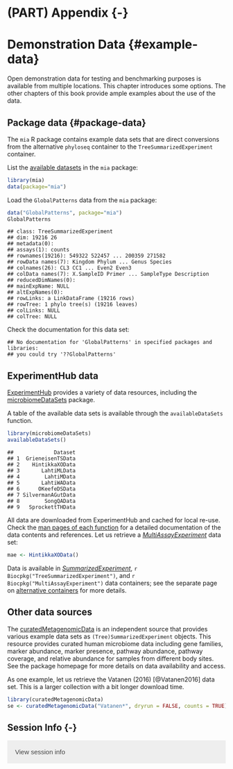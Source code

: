 # (PART) Appendix {-}

# Demonstration Data {#example-data}

<script>
document.addEventListener("click", function (event) {
    if (event.target.classList.contains("rebook-collapse")) {
        event.target.classList.toggle("active");
        var content = event.target.nextElementSibling;
        if (content.style.display === "block") {
            content.style.display = "none";
        } else {
            content.style.display = "block";
        }
    }
})
</script>

<style>
.rebook-collapse {
  background-color: #eee;
  color: #444;
  cursor: pointer;
  padding: 18px;
  width: 100%;
  border: none;
  text-align: left;
  outline: none;
  font-size: 15px;
}

.rebook-content {
  padding: 0 18px;
  display: none;
  overflow: hidden;
  background-color: #f1f1f1;
}
</style>

Open demonstration data for testing and benchmarking purposes is
available from multiple locations. This chapter introduces some
options. The other chapters of this book provide ample examples about
the use of the data.


## Package data {#package-data}

The `mia` R package contains example data sets that are direct
conversions from the alternative `phyloseq` container to the
`TreeSummarizedExperiment` container.

List the [available
datasets](https://microbiome.github.io/mia/reference/index.html) in
the `mia` package:



```r
library(mia)
data(package="mia")
```

Load the `GlobalPatterns` data from the `mia` package:


```r
data("GlobalPatterns", package="mia")
GlobalPatterns
```

```
## class: TreeSummarizedExperiment 
## dim: 19216 26 
## metadata(0):
## assays(1): counts
## rownames(19216): 549322 522457 ... 200359 271582
## rowData names(7): Kingdom Phylum ... Genus Species
## colnames(26): CL3 CC1 ... Even2 Even3
## colData names(7): X.SampleID Primer ... SampleType Description
## reducedDimNames(0):
## mainExpName: NULL
## altExpNames(0):
## rowLinks: a LinkDataFrame (19216 rows)
## rowTree: 1 phylo tree(s) (19216 leaves)
## colLinks: NULL
## colTree: NULL
```


Check the documentation for this data set:


```
## No documentation for 'GlobalPatterns' in specified packages and libraries:
## you could try '??GlobalPatterns'
```



## ExperimentHub data

[ExperimentHub](https://bioconductor.org/packages/release/bioc/vignettes/ExperimentHub/inst/doc/ExperimentHub.html)
provides a variety of data resources, including the
[microbiomeDataSets](https://bioconductor.org/packages/devel/data/experiment/html/microbiomeDataSets.html)
package.

A table of the available data sets is available through the `availableDataSets`
function.


```r
library(microbiomeDataSets)
availableDataSets()
```

```
##             Dataset
## 1  GrieneisenTSData
## 2    HintikkaXOData
## 3       LahtiMLData
## 4        LahtiMData
## 5       LahtiWAData
## 6      OKeefeDSData
## 7 SilvermanAGutData
## 8        SongQAData
## 9   SprockettTHData
```

All data are downloaded from ExperimentHub and cached for local
re-use. Check the [man pages of each
function](https://microbiome.github.io/microbiomeDataSets/reference/index.html)
for a detailed documentation of the data contents and references. Let
us retrieve a *[MultiAssayExperiment](https://bioconductor.org/packages/3.14/MultiAssayExperiment)* data set:


```r
mae <- HintikkaXOData()
```

Data is available in *[SummarizedExperiment](https://bioconductor.org/packages/3.14/SummarizedExperiment)*, `r
Biocpkg("TreeSummarizedExperiment")`, and `r
Biocpkg("MultiAssayExperiment")` data containers; see the separate
page on [alternative
containers](https://microbiome.github.io/OMA/multitable.html) for more
details.



## Other data sources

The
[curatedMetagenomicData](https://waldronlab.io/curatedMetagenomicData)
is an independent source that provides various example data sets as
`(Tree)SummarizedExperiment` objects. This resource provides curated
human microbiome data including gene families, marker abundance,
marker presence, pathway abundance, pathway coverage, and relative
abundance for samples from different body sites. See the package
homepage for more details on data availability and access.

As one example, let us retrieve the Vatanen (2016) [@Vatanen2016] data
set. This is a larger collection with a bit longer download time.



```r
library(curatedMetagenomicData)
se <- curatedMetagenomicData("Vatanen*", dryrun = FALSE, counts = TRUE)
```

## Session Info {-}

<button class="rebook-collapse">View session info</button>
<div class="rebook-content">
```
R version 4.1.1 (2021-08-10)
Platform: x86_64-pc-linux-gnu (64-bit)
Running under: Ubuntu 20.04.3 LTS

Matrix products: default
BLAS/LAPACK: /usr/lib/x86_64-linux-gnu/openblas-pthread/libopenblasp-r0.3.8.so

locale:
 [1] LC_CTYPE=en_US.UTF-8       LC_NUMERIC=C              
 [3] LC_TIME=en_US.UTF-8        LC_COLLATE=en_US.UTF-8    
 [5] LC_MONETARY=en_US.UTF-8    LC_MESSAGES=C             
 [7] LC_PAPER=en_US.UTF-8       LC_NAME=C                 
 [9] LC_ADDRESS=C               LC_TELEPHONE=C            
[11] LC_MEASUREMENT=en_US.UTF-8 LC_IDENTIFICATION=C       

attached base packages:
[1] stats4    stats     graphics  grDevices utils     datasets  methods  
[8] base     

other attached packages:
 [1] microbiomeDataSets_1.1.5       MultiAssayExperiment_1.19.11  
 [3] TreeSummarizedExperiment_2.1.4 Biostrings_2.61.2             
 [5] XVector_0.33.0                 SingleCellExperiment_1.15.2   
 [7] SummarizedExperiment_1.23.4    Biobase_2.53.0                
 [9] GenomicRanges_1.45.0           GenomeInfoDb_1.29.8           
[11] IRanges_2.27.2                 S4Vectors_0.31.3              
[13] BiocGenerics_0.39.2            MatrixGenerics_1.5.4          
[15] matrixStats_0.60.1-9001        BiocStyle_2.21.3              
[17] rebook_1.3.1                  

loaded via a namespace (and not attached):
 [1] nlme_3.1-153                  bitops_1.0-7                 
 [3] bit64_4.0.5                   httr_1.4.2                   
 [5] filelock_1.0.2                tools_4.1.1                  
 [7] bslib_0.3.0                   utf8_1.2.2                   
 [9] R6_2.5.1                      DBI_1.1.1                    
[11] lazyeval_0.2.2                tidyselect_1.1.1             
[13] curl_4.3.2                    bit_4.0.4                    
[15] compiler_4.1.1                graph_1.71.2                 
[17] DelayedArray_0.19.2           bookdown_0.24                
[19] sass_0.4.0                    rappdirs_0.3.3               
[21] stringr_1.4.0                 digest_0.6.27                
[23] rmarkdown_2.10                pkgconfig_2.0.3              
[25] htmltools_0.5.2               dbplyr_2.1.1                 
[27] fastmap_1.1.0                 rlang_0.4.11                 
[29] RSQLite_2.2.8                 shiny_1.6.0                  
[31] jquerylib_0.1.4               generics_0.1.0               
[33] jsonlite_1.7.2                BiocParallel_1.27.6          
[35] dplyr_1.0.7                   RCurl_1.98-1.4               
[37] magrittr_2.0.1                GenomeInfoDbData_1.2.6       
[39] Matrix_1.3-4                  Rcpp_1.0.7                   
[41] fansi_0.5.0                   ape_5.5                      
[43] lifecycle_1.0.0               stringi_1.7.4                
[45] yaml_2.2.1                    zlibbioc_1.39.0              
[47] BiocFileCache_2.1.1           AnnotationHub_3.1.5          
[49] grid_4.1.1                    blob_1.2.2                   
[51] promises_1.2.0.1              parallel_4.1.1               
[53] ExperimentHub_2.1.4           crayon_1.4.1                 
[55] dir.expiry_1.1.0              lattice_0.20-44              
[57] KEGGREST_1.33.0               CodeDepends_0.6.5            
[59] knitr_1.33                    pillar_1.6.2                 
[61] codetools_0.2-18              XML_3.99-0.7                 
[63] glue_1.4.2                    BiocVersion_3.14.0           
[65] evaluate_0.14                 BiocManager_1.30.16          
[67] png_0.1-7                     httpuv_1.6.2                 
[69] vctrs_0.3.8                   treeio_1.17.2                
[71] purrr_0.3.4                   tidyr_1.1.3                  
[73] assertthat_0.2.1              cachem_1.0.6                 
[75] xfun_0.25                     mime_0.11                    
[77] xtable_1.8-4                  tidytree_0.3.5               
[79] later_1.3.0                   tibble_3.1.4                 
[81] AnnotationDbi_1.55.1          memoise_2.0.0                
[83] interactiveDisplayBase_1.31.2 ellipsis_0.3.2               
```
</div>
